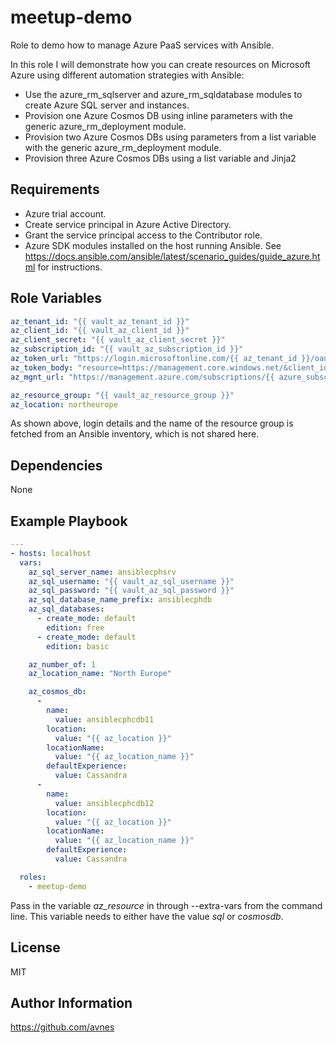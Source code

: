 # meetup-demo

Role to demo how to manage Azure PaaS services with Ansible.

In this role I will demonstrate how you can create resources on Microsoft Azure using different automation strategies with Ansible:

* Use the azure_rm_sqlserver and azure_rm_sqldatabase modules to create Azure SQL server and instances.
* Provision one Azure Cosmos DB using inline parameters with the generic azure_rm_deployment module.
* Provision two Azure Cosmos DBs using parameters from a list variable with the generic azure_rm_deployment module.
* Provision three Azure Cosmos DBs using a list variable and Jinja2

## Requirements

* Azure trial account.
* Create service principal in Azure Active Directory.
* Grant the service principal access to the Contributor role.
* Azure SDK modules installed on the host running Ansible. See <https://docs.ansible.com/ansible/latest/scenario_guides/guide_azure.html> for instructions.

## Role Variables

```yaml
az_tenant_id: "{{ vault_az_tenant_id }}"
az_client_id: "{{ vault_az_client_id }}"
az_client_secret: "{{ vault_az_client_secret }}"
az_subscription_id: "{{ vault_az_subscription_id }}"
az_token_url: "https://login.microsoftonline.com/{{ az_tenant_id }}/oauth2/token"
az_token_body: "resource=https://management.core.windows.net/&client_id={{ az_client_id }}&grant_type=client_credentials&client_secret={{ az_client_secret }}"
az_mgnt_url: "https://management.azure.com/subscriptions/{{ azure_subscription_id }}"

az_resource_group: "{{ vault_az_resource_group }}"
az_location: northeurope
```

As shown above, login details and the name of the resource group is fetched from an Ansible inventory, which is not shared here.

## Dependencies

None

## Example Playbook

```yaml
---
- hosts: localhost
  vars:
    az_sql_server_name: ansiblecphsrv
    az_sql_username: "{{ vault_az_sql_username }}"
    az_sql_password: "{{ vault_az_sql_password }}"
    az_sql_database_name_prefix: ansiblecphdb
    az_sql_databases:
      - create_mode: default
        edition: free
      - create_mode: default
        edition: basic

    az_number_of: 1
    az_location_name: "North Europe"

    az_cosmos_db:
      -
        name:
          value: ansiblecphcdb11
        location:
          value: "{{ az_location }}"
        locationName:
          value: "{{ az_location_name }}"
        defaultExperience:
          value: Cassandra
      -
        name:
          value: ansiblecphcdb12
        location:
          value: "{{ az_location }}"
        locationName:
          value: "{{ az_location_name }}"
        defaultExperience:
          value: Cassandra

  roles:
    - meetup-demo
```

Pass in the variable *az_resource* in through --extra-vars from the command line. This variable needs to either have the value *sql* or *cosmosdb*.

## License

MIT

## Author Information

<https://github.com/avnes>
